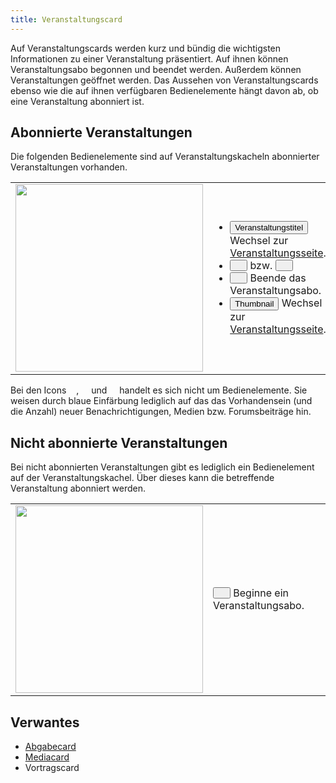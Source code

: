```yaml
---
title: Veranstaltungscard
---
```


Auf Veranstaltungscards werden kurz und bündig die wichtigsten Informationen zu einer Veranstaltung präsentiert. Auf ihnen können Veranstaltungsabo begonnen und beendet werden. Außerdem können Veranstaltungen geöffnet werden. Das Aussehen von Veranstaltungscards ebenso wie die auf ihnen verfügbaren Bedienelemente hängt davon ab, ob eine Veranstaltung abonniert ist.

## Abonnierte Veranstaltungen
Die folgenden Bedienelemente sind auf Veranstaltungskacheln abonnierter Veranstaltungen vorhanden.

<table>
  <tr>
     <td><img src="https://media.githubusercontent.com/media/MaMpf-HD/mampf/docs/docs/static/img/veranstaltungscard_abo.png" width="300" /></td>
     <td>
        <ul>
           <li>
              <a href="/mampf/de/mampf-pages/event-series" target="_self"><button name="button">Veranstaltungstitel</button></a> Wechsel zur <a href="/mampf/de/mampf-pages/event-series" target="_self">Veranstaltungsseite</a>.
           </li>
           <li>
              <button name="button"><img src="https://media.githubusercontent.com/media/MaMpf-HD/mampf/docs/docs/static/img/baseline-bookmark.png" height="12"/></button> bzw. <button name="button"><img src="https://media.githubusercontent.com/media/MaMpf-HD/mampf/docs/docs/static/img/baseline-bookmark-black.png" height="12"/></button></li>
            <li> <button name="button"><img src="https://media.githubusercontent.com/media/MaMpf-HD/mampf/docs/docs/static/img/minus-square-regular.png" height="12"/></button> Beende das Veranstaltungsabo.
           </li>
           <li>
              <a href="/mampf/de/mampf-pages/event-series" target="_self"><button name="button">Thumbnail</button></a> Wechsel zur <a href="/mampf/de/mampf-pages/event-series" target="_self">Veranstaltungsseite</a>.
           </li>
        </ul>
     </td>
  </tr>
</table>

Bei den Icons <img src="https://media.githubusercontent.com/media/MaMpf-HD/mampf/docs/docs/static/img/envelope-regular.png" height="12"/>, <img src="https://media.githubusercontent.com/media/MaMpf-HD/mampf/docs/docs/static/img/folder-regular.png" height="12"/> und <img src="https://media.githubusercontent.com/media/MaMpf-HD/mampf/docs/docs/static/img/comment-alt-regular.png" height="12"/> handelt es sich nicht um Bedienelemente. Sie weisen durch blaue Einfärbung lediglich auf das das Vorhandensein (und die Anzahl) neuer Benachrichtigungen, Medien bzw. Forumsbeiträge hin.

## Nicht abonnierte Veranstaltungen
Bei nicht abonnierten Veranstaltungen gibt es lediglich ein Bedienelement auf der Veranstaltungskachel. Über dieses kann die betreffende Veranstaltung abonniert werden.

<table>
  <tr>
     <td><img src="https://media.githubusercontent.com/media/MaMpf-HD/mampf/docs/docs/static/img/veranstaltungscard_kein_abo.png" width="300"/></td>
     <td>
        <button name="button"><img src="https://media.githubusercontent.com/media/MaMpf-HD/mampf/docs/docs/static/img/plus-square-regular.png" height="12"/></button> Beginne ein Veranstaltungsabo.
     </td>
  </tr>
</table>

## Verwantes
* [Abgabecard](submission-card)
* [Mediacard](mediacard)
* Vortragscard
